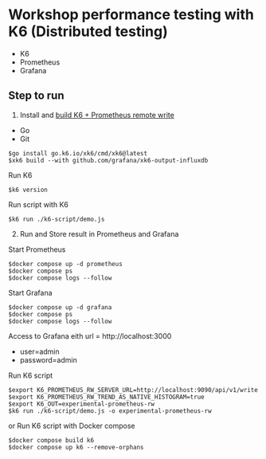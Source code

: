 # Workshop performance testing with K6 (Distributed testing)
* K6
* Prometheus
* Grafana

## Step to run

1. Install and [build K6 + Prometheus remote write](https://grafana.com/docs/k6/latest/results-output/real-time/prometheus-remote-write/)
* Go
* Git
```
$go install go.k6.io/xk6/cmd/xk6@latest
$xk6 build --with github.com/grafana/xk6-output-influxdb
```

Run K6
```
$k6 version
```

Run script with K6
```
$k6 run ./k6-script/demo.js
```

2. Run and Store result in Prometheus and Grafana

Start Prometheus
```
$docker compose up -d prometheus
$docker compose ps
$docker compose logs --follow
```

Start Grafana
```
$docker compose up -d grafana
$docker compose ps
$docker compose logs --follow
```

Access to Grafana eith url = http://localhost:3000
* user=admin
* password=admin

Run K6 script
```
$export K6_PROMETHEUS_RW_SERVER_URL=http://localhost:9090/api/v1/write
$export K6_PROMETHEUS_RW_TREND_AS_NATIVE_HISTOGRAM=true
$export K6_OUT=experimental-prometheus-rw
$k6 run ./k6-script/demo.js -o experimental-prometheus-rw
```

or Run K6 script with Docker compose
```
$docker compose build k6
$docker compose up k6 --remove-orphans
```
